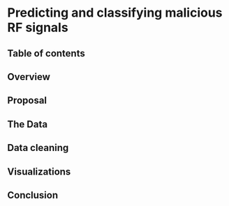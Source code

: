 # Predicting and classifying malicious RF signals

## Table of contents


## Overview

## Proposal

## The Data

## Data cleaning

## Visualizations

## Conclusion
